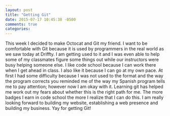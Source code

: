 ```yaml
---
layout: post
title: "Getting Git"
date: 2015-07-17 10:45:38 -0500
comments: true
categories: 
---
```

This week I decided to make Octocat and Git my friend. I want to be comfortable with Git because it is used by programmers in the real world as we saw today at Driffty. I am getting used to it and I was even able to help some of my classmates figure some things out while our instructors were busy helping someone else. I like code school because I can work there when I get ahead in class. I also like it because I can go at my own pace. At first I had some difficulty because I was not used to the format and the way the program corrects you reminded me of the way my Spanish program tells me to pay attention; however now I am okay with it. Learning git has helped me work out my fears about whether this is the right path for me. The more badges I earn in code school the more I realize that I can do this. I am really looking forward to building my website, establishing a web presence and building my business. Yay for getting Git!